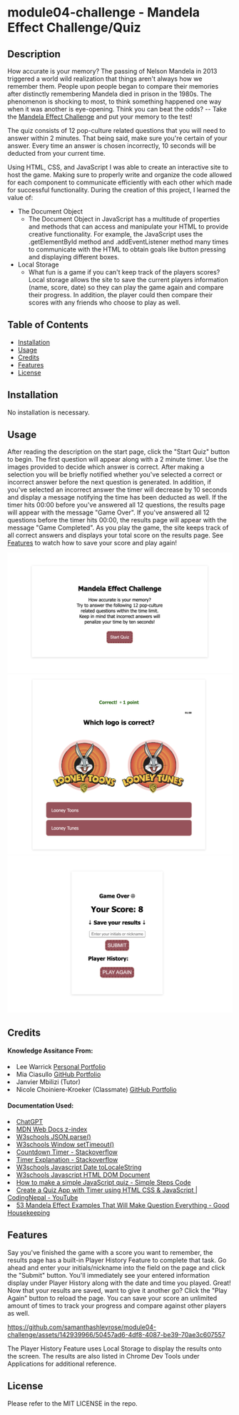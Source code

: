 # module04-challenge - Mandela Effect Challenge/Quiz

## Description

How accurate is your memory? The passing of Nelson Mandela in 2013 triggered a world wild realization that things aren't always how we remember them. People upon people began to compare their memories after distinctly remembering Mandela died in prison in the 1980s. The phenomenon is shocking to most, to think something happened one way when it was another is eye-opening. Think you can beat the odds? -- Take the <link><a href="https://samanthashleyrose.github.io/module04-challenge/">Mandela Effect Challenge</a></link> and put your memory to the test!  

The quiz consists of 12 pop-culture related questions that you will need to answer within 2 minutes. That being said, make sure you're certain of your answer. Every time an answer is chosen incorrectly, 10 seconds will be deducted from your current time.

Using HTML, CSS, and JavaScript I was able to create an interactive site to host the game. Making sure to properly write and organize the code allowed for each component to communicate efficiently with each other which made for successful functionality. During the creation of this project, I learned the value of:

- The Document Object
    - The Document Object in JavaScript has a multitude of properties and methods that can access and manipulate your HTML to provide creative functionality. For example, the JavaScript uses the .getElementById method and .addEventListener method many times to communicate with the HTML to obtain goals like button pressing and displaying different boxes.
- Local Storage
    - What fun is a game if you can't keep track of the players scores? Local storage allows the site to save the current players information (name, score, date) so they can play the game again and compare their progress. In addition, the player could then compare their scores with any friends who choose to play as well. 


## Table of Contents

- [Installation](#installation)
- [Usage](#usage)
- [Credits](#credits)
- [Features](#features)
- [License](#license)

## Installation

No installation is necessary.

## Usage

After reading the description on the start page, click the "Start Quiz" button to begin. The first question will appear along with a 2 minute timer. Use the images provided to decide which answer is correct. After making a selection you will be briefly notified whether you've selected a correct or incorrect answer before the next question is generated. In addition, if you've selected an incorrect answer the timer will decrease by 10 seconds and display a message notifying the time has been deducted as well. If the timer hits 00:00 before you've answered all 12 questions, the results page will appear with the message "Game Over". If you've answered all 12 questions before the timer hits 00:00, the results page will appear with the message "Game Completed". As you play the game, the site keeps track of all correct answers and displays your total score on the results page. See [Features](#features) to watch how to save your score and play again!


![Example screenshot of start page](./assets/images/start-box-example.png)
![Example screenshot of question page](./assets/images/question-box-example.png)
![Example screenshot of results page](./assets/images/results-box-example.png)

## Credits

#### Knowledge Assitance From:
<li>Lee Warrick <link><a href="https://leewarrick.com/">Personal Portfolio</a></link></li>
<li>Mia Ciasullo <link><a href="https://github.com/miacias">GitHub Portfolio</a></link></li>
<li>Janvier Mbilizi (Tutor)
<li>Nicole Choiniere-Kroeker (Classmate) <link><a href="https://github.com/nchoin">GitHub Portfolio</a></link></li>

#### Documentation Used:

<li><link><a href="https://chat.openai.com/">ChatGPT</a></link></li>
<li><link><a href="https://developer.mozilla.org/en-US/docs/Web/CSS/z-index">MDN Web Docs z-index</a></link></li>
<li><link><a href="https://www.w3schools.com/js/js_json_parse.asp">W3schools JSON.parse()</a></link></li>
<li><link><a href="https://www.w3schools.com/jsref/met_win_settimeout.asp">W3schools Window setTimeout()</a></link></li>
<li><link><a href="https://stackoverflow.com/questions/20618355/how-to-write-a-countdown-timer-in-javascript"> Countdown Timer - Stackoverflow</a></link></li>
<li><link><a href="https://stackoverflow.com/questions/40723239/i-need-some-explanation-for-some-of-this-code"> Timer Explanation - Stackoverflow</a></link></li>
<li><link><a href="https://www.w3schools.com/jsref/jsref_tolocalestring.asp">W3schools Javascript Date toLocaleString</a></link></li>
<li><link><a href="https://www.w3schools.com/js/js_htmldom_document.asp">W3schools Javascript HTML DOM Document</a></link></li>
<li><link><a href="https://simplestepscode.com/javascript-quiz-tutorial/">How to make a simple JavaScript quiz - Simple Steps Code</a></link></li>
<li><link><a href="https://www.youtube.com/watch?v=WUBhpSRS_fk">Create a Quiz App with Timer using HTML CSS & JavaScript | CodingNepal - YouTube</a></link></li>
<li><link><a href="https://www.goodhousekeeping.com/life/entertainment/g28438966/mandela-effect-examples/?utm_source=google&utm_medium=cpc&utm_campaign=arb_ga_ghk_d_bm_prog_org_us_g28438966&gclid=CjwKCAjwvfmoBhAwEiwAG2tqzEm3ILlTVFh9cMIXKPhYzc6PSgRWb6MrEcwgHy8IygZhuaA6ZZ4rTxoCr_cQAvD_BwE">53 Mandela Effect Examples That Will Make Question Everything - Good Housekeeping</a></link></li>

## Features

Say you've finished the game with a score you want to remember, the results page has a built-in Player History Feature to complete that task. Go ahead and enter your initials/nickname into the field on the page and click the "Submit" button. You'll immediately see your entered information display under Player History along with the date and time you played. Great! Now that your results are saved, want to give it another go? Click the "Play Again" button to reload the page. You can save your score an unlimited amount of times to track your progress and compare against other players as well. 

https://github.com/samanthashleyrose/module04-challenge/assets/142939966/50457ad6-4df8-4087-be39-70ae3c607557

The Player History Feature uses Local Storage to display the results onto the screen. The results are also listed in Chrome Dev Tools under Applications for additional reference.

## License

Please refer to the MIT LICENSE in the repo.
